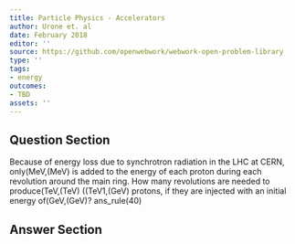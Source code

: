 ```yaml
---
title: Particle Physics - Accelerators
author: Urone et. al
date: February 2018
editor: ''
source: https://github.com/openwebwork/webwork-open-problem-library
type: ''
tags:
- energy
outcomes:
- TBD
assets: ''
---
```


## Question Section 

Because of energy loss due to synchrotron radiation in the LHC at CERN, only(MeV,(MeV) is added to the energy of each proton during each revolution around the main
ring. How many revolutions are needed to produce(TeV,(TeV) ((TeV1,(GeV) protons, if they are injected with an initial energy of(GeV,(GeV)?
ans_rule(40)



## Answer Section

